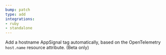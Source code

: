 ```yaml
---
bump: patch
type: add
integrations:
- ruby
- standalone
---
```


Add a hostname AppSignal tag automatically, based on the OpenTelemetry `host.name` resource attribute. (Beta only)
